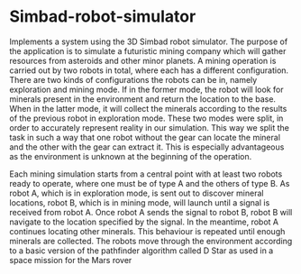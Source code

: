 # Simbad-robot-simulator

Implements a system using the 3D Simbad robot simulator. The purpose of the application is to simulate a futuristic mining company which will gather resources from asteroids and other minor planets. A mining operation is carried out by two robots in total, where each has a different configuration. There are two kinds of configurations the robots can be in, namely exploration and mining mode. If in the former mode, the robot will look for minerals present in the environment and return the location to the base. When in the latter mode, it will collect the minerals according to the results of the previous robot in exploration mode. These two modes were split, in order to accurately represent reality in our simulation. This way we split the task in such a way that one robot without the gear can locate the mineral and the other with the gear can extract it. This is especially advantageous as the environment is unknown at the beginning of the operation.

Each mining simulation starts from a central point with at least two robots ready to operate, where one must be of type A and the others of type B. As robot A, which is in exploration mode, is sent out to discover mineral locations, robot B, which is in mining mode, will launch until a signal is received from robot A. Once robot A sends the signal to robot B, robot B will navigate to the location specified by the signal. In the meantime, robot A continues locating other minerals. This behaviour is repeated until enough minerals are collected. The robots move through the environment according to a basic version of the pathfinder algorithm called D Star as used in a space mission for the Mars rover
